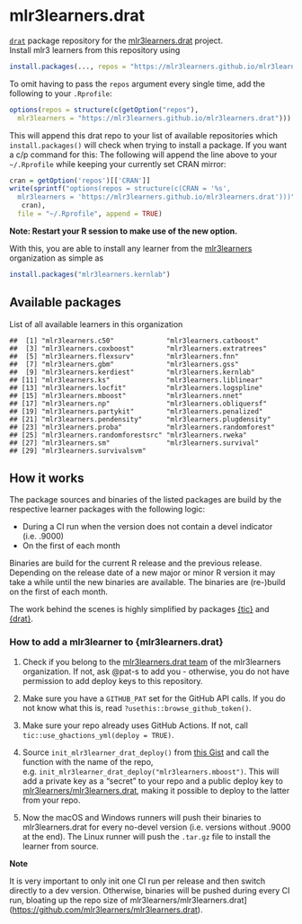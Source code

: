 
# mlr3learners.drat

[`drat`](https://github.com/eddelbuettel/drat) package repository for
the
[mlr3learners.drat](https://github.com/mlr3learners/mlr3learners.drat)
project.  
Install mlr3 learners from this repository using

``` r
install.packages(..., repos = "https://mlr3learners.github.io/mlr3learners.drat")
```

To omit having to pass the `repos` argument every single time, add the
following to your `.Rprofile`:

``` r
options(repos = structure(c(getOption("repos"),
  mlr3learners = "https://mlr3learners.github.io/mlr3learners.drat")))
```

This will append this drat repo to your list of available repositories
which `install.packages()` will check when trying to install a package.
If you want a c/p command for this: The following will append the line
above to your `~/.Rprofile` while keeping your currently set CRAN
mirror:

``` r
cran = getOption('repos')[['CRAN']] 
write(sprintf("options(repos = structure(c(CRAN = '%s',
  mlr3learners = 'https://mlr3learners.github.io/mlr3learners.drat')))",
   cran),
  file = "~/.Rprofile", append = TRUE)
```

**Note: Restart your R session to make use of the new option.**

With this, you are able to install any learner from the
[mlr3learners](https://github.com/mlr3learners) organization as simple
as

``` r
install.packages("mlr3learners.kernlab")
```

## Available packages

List of all available learners in this organization

    ##  [1] "mlr3learners.c50"             "mlr3learners.catboost"       
    ##  [3] "mlr3learners.coxboost"        "mlr3learners.extratrees"     
    ##  [5] "mlr3learners.flexsurv"        "mlr3learners.fnn"            
    ##  [7] "mlr3learners.gbm"             "mlr3learners.gss"            
    ##  [9] "mlr3learners.kerdiest"        "mlr3learners.kernlab"        
    ## [11] "mlr3learners.ks"              "mlr3learners.liblinear"      
    ## [13] "mlr3learners.locfit"          "mlr3learners.logspline"      
    ## [15] "mlr3learners.mboost"          "mlr3learners.nnet"           
    ## [17] "mlr3learners.np"              "mlr3learners.obliquersf"     
    ## [19] "mlr3learners.partykit"        "mlr3learners.penalized"      
    ## [21] "mlr3learners.pendensity"      "mlr3learners.plugdensity"    
    ## [23] "mlr3learners.proba"           "mlr3learners.randomforest"   
    ## [25] "mlr3learners.randomforestsrc" "mlr3learners.rweka"          
    ## [27] "mlr3learners.sm"              "mlr3learners.survival"       
    ## [29] "mlr3learners.survivalsvm"

## How it works

The package sources and binaries of the listed packages are build by the
respective learner packages with the following logic:

  - During a CI run when the version does not contain a devel indicator
    (i.e. .9000)
  - On the first of each month

Binaries are build for the current R release and the previous release.
Depending on the release date of a new major or minor R version it may
take a while until the new binaries are available. The binaries are
(re-)build on the first of each month.

The work behind the scenes is highly simplified by packages
[{tic}](https://github.com/ropensci/tic) and
[{drat}](https://github.com/eddelbuettel/drat).

### How to add a mlr3learner to {mlr3learners.drat}

1.  Check if you belong to the [mlr3learners.drat
    team](https://github.com/orgs/mlr3learners/teams/mlr3learners-drat)
    of the mlr3learners organization. If not, ask @pat-s to add you -
    otherwise, you do not have permission to add deploy keys to this
    repository.

2.  Make sure you have a `GITHUB_PAT` set for the GitHub API calls. If
    you do not know what this is, read
    `?usethis::browse_github_token()`.

3.  Make sure your repo already uses GitHub Actions. If not, call
    `tic::use_ghactions_yml(deploy = TRUE)`.

4.  Source `init_mlr3learner_drat_deploy()` from [this
    Gist](https://gist.github.com/pat-s/be7b0ebc6953726d5a51a171742c3e21)
    and call the function with the name of the repo,
    e.g. `init_mlr3learner_drat_deploy("mlr3learners.mboost")`. This
    will add a private key as a “secret” to your repo and a public
    deploy key to
    [mlr3learners/mlr3learners.drat](https://github.com/mlr3learners/mlr3learners.drat),
    making it possible to deploy to the latter from your repo.

5.  Now the macOS and Windows runners will push their binaries to
    mlr3learners.drat for every no-devel version (i.e. versions without
    .9000 at the end). The Linux runner will push the `.tar.gz` file to
    install the learner from source.

**Note**

It is very important to only init one CI run per release and then switch
directly to a dev version. Otherwise, binaries will be pushed during
every CI run, bloating up the repo size of
mlr3learners/mlr3learners.drat\](<https://github.com/mlr3learners/mlr3learners.drat>).
